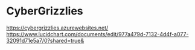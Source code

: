 # CyberGrizzlies
https://cybergrizzlies.azurewebsites.net/
https://www.lucidchart.com/documents/edit/977a479d-7132-4d4f-a077-32091d71e5a7/0?shared=true&
